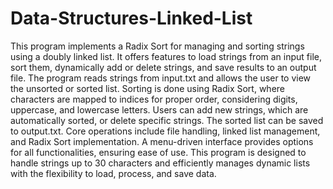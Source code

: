 # Data-Structures-Linked-List

This program implements a Radix Sort for managing and sorting strings using a doubly linked list. It offers features to load strings from an input file, sort them, dynamically add or delete strings, and save results to an output file. The program reads strings from input.txt and allows the user to view the unsorted or sorted list. Sorting is done using Radix Sort, where characters are mapped to indices for proper order, considering digits, uppercase, and lowercase letters. Users can add new strings, which are automatically sorted, or delete specific strings. The sorted list can be saved to output.txt. Core operations include file handling, linked list management, and Radix Sort implementation. A menu-driven interface provides options for all functionalities, ensuring ease of use. This program is designed to handle strings up to 30 characters and efficiently manages dynamic lists with the flexibility to load, process, and save data.
